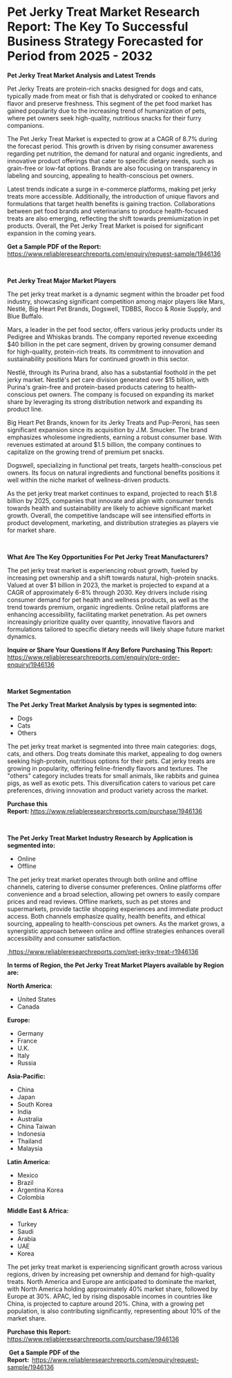 <p><h1>Pet Jerky Treat Market Research Report: The Key To Successful Business Strategy Forecasted for Period from 2025 - 2032</h1></p><p><strong>Pet Jerky Treat Market Analysis and Latest Trends</strong></p>
<p><p>Pet Jerky Treats are protein-rich snacks designed for dogs and cats, typically made from meat or fish that is dehydrated or cooked to enhance flavor and preserve freshness. This segment of the pet food market has gained popularity due to the increasing trend of humanization of pets, where pet owners seek high-quality, nutritious snacks for their furry companions.</p><p>The Pet Jerky Treat Market is expected to grow at a CAGR of 8.7% during the forecast period. This growth is driven by rising consumer awareness regarding pet nutrition, the demand for natural and organic ingredients, and innovative product offerings that cater to specific dietary needs, such as grain-free or low-fat options. Brands are also focusing on transparency in labeling and sourcing, appealing to health-conscious pet owners.</p><p>Latest trends indicate a surge in e-commerce platforms, making pet jerky treats more accessible. Additionally, the introduction of unique flavors and formulations that target health benefits is gaining traction. Collaborations between pet food brands and veterinarians to produce health-focused treats are also emerging, reflecting the shift towards premiumization in pet products. Overall, the Pet Jerky Treat Market is poised for significant expansion in the coming years.</p></p>
<p><strong>Get a Sample PDF of the Report:&nbsp;</strong> <a href="https://www.reliableresearchreports.com/enquiry/request-sample/1946136?utm_campaign=2253&utm_medium=2&utm_source=Github&utm_content=ia&utm_term=16042025&utm_id=pet-jerky-treat">https://www.reliableresearchreports.com/enquiry/request-sample/1946136</a></p>
<p>&nbsp;</p>
<p><strong>Pet Jerky Treat Major Market Players</strong></p>
<p><p>The pet jerky treat market is a dynamic segment within the broader pet food industry, showcasing significant competition among major players like Mars, Nestlé, Big Heart Pet Brands, Dogswell, TDBBS, Rocco & Roxie Supply, and Blue Buffalo. </p><p>Mars, a leader in the pet food sector, offers various jerky products under its Pedigree and Whiskas brands. The company reported revenue exceeding $40 billion in the pet care segment, driven by growing consumer demand for high-quality, protein-rich treats. Its commitment to innovation and sustainability positions Mars for continued growth in this sector.</p><p>Nestlé, through its Purina brand, also has a substantial foothold in the pet jerky market. Nestlé's pet care division generated over $15 billion, with Purina's grain-free and protein-based products catering to health-conscious pet owners. The company is focused on expanding its market share by leveraging its strong distribution network and expanding its product line.</p><p>Big Heart Pet Brands, known for its Jerky Treats and Pup-Peroni, has seen significant expansion since its acquisition by J.M. Smucker. The brand emphasizes wholesome ingredients, earning a robust consumer base. With revenues estimated at around $1.5 billion, the company continues to capitalize on the growing trend of premium pet snacks.</p><p>Dogswell, specializing in functional pet treats, targets health-conscious pet owners. Its focus on natural ingredients and functional benefits positions it well within the niche market of wellness-driven products.</p><p>As the pet jerky treat market continues to expand, projected to reach $1.8 billion by 2025, companies that innovate and align with consumer trends towards health and sustainability are likely to achieve significant market growth. Overall, the competitive landscape will see intensified efforts in product development, marketing, and distribution strategies as players vie for market share.</p></p>
<p>&nbsp;</p>
<p><strong>What Are The Key Opportunities For Pet Jerky Treat Manufacturers?</strong></p>
<p><p>The pet jerky treat market is experiencing robust growth, fueled by increasing pet ownership and a shift towards natural, high-protein snacks. Valued at over $1 billion in 2023, the market is projected to expand at a CAGR of approximately 6-8% through 2030. Key drivers include rising consumer demand for pet health and wellness products, as well as the trend towards premium, organic ingredients. Online retail platforms are enhancing accessibility, facilitating market penetration. As pet owners increasingly prioritize quality over quantity, innovative flavors and formulations tailored to specific dietary needs will likely shape future market dynamics.</p></p>
<p><strong>Inquire or Share Your Questions If Any Before Purchasing This Report:</strong> <a href="https://www.reliableresearchreports.com/enquiry/pre-order-enquiry/1946136?utm_campaign=2253&utm_medium=2&utm_source=Github&utm_content=ia&utm_term=16042025&utm_id=pet-jerky-treat">https://www.reliableresearchreports.com/enquiry/pre-order-enquiry/1946136</a></p>
<p>&nbsp;</p>
<p><strong>Market Segmentation</strong></p>
<p><strong>The Pet Jerky Treat Market Analysis by types is segmented into:</strong></p>
<p><ul><li>Dogs</li><li>Cats</li><li>Others</li></ul></p>
<p><p>The pet jerky treat market is segmented into three main categories: dogs, cats, and others. Dog treats dominate this market, appealing to dog owners seeking high-protein, nutritious options for their pets. Cat jerky treats are growing in popularity, offering feline-friendly flavors and textures. The "others" category includes treats for small animals, like rabbits and guinea pigs, as well as exotic pets. This diversification caters to various pet care preferences, driving innovation and product variety across the market.</p></p>
<p><strong>Purchase this Report:&nbsp;</strong><a href="https://www.reliableresearchreports.com/purchase/1946136?utm_campaign=2253&utm_medium=2&utm_source=Github&utm_content=ia&utm_term=16042025&utm_id=pet-jerky-treat">https://www.reliableresearchreports.com/purchase/1946136</a></p>
<p>&nbsp;</p>
<p><strong>The Pet Jerky Treat Market Industry Research by Application is segmented into:</strong></p>
<p><ul><li>Online</li><li>Offline</li></ul></p>
<p><p>The pet jerky treat market operates through both online and offline channels, catering to diverse consumer preferences. Online platforms offer convenience and a broad selection, allowing pet owners to easily compare prices and read reviews. Offline markets, such as pet stores and supermarkets, provide tactile shopping experiences and immediate product access. Both channels emphasize quality, health benefits, and ethical sourcing, appealing to health-conscious pet owners. As the market grows, a synergistic approach between online and offline strategies enhances overall accessibility and consumer satisfaction.</p></p>
<p><a href="https://www.reliableresearchreports.com/pet-jerky-treat-r1946136?utm_campaign=2253&utm_medium=2&utm_source=Github&utm_content=ia&utm_term=16042025&utm_id=pet-jerky-treat">&nbsp;https://www.reliableresearchreports.com/pet-jerky-treat-r1946136</a></p>
<p><strong>In terms of Region, the Pet Jerky Treat Market Players available by Region are:</strong></p>
<p>
    <p> <strong> North America: </strong>
        <ul>
            <li>United States</li>
            <li>Canada</li>
        </ul>
        </p> 
    <p> <strong> Europe: </strong>
        <ul>
            <li>Germany</li>
            <li>France</li>
            <li>U.K.</li>
            <li>Italy</li>
            <li>Russia</li>
        </ul>
        </p> 
    <p> <strong> Asia-Pacific: </strong>
        <ul>
            <li>China</li>
            <li>Japan</li>
            <li>South Korea</li>
            <li>India</li>
            <li>Australia</li>
            <li>China Taiwan</li>
            <li>Indonesia</li>
            <li>Thailand</li>
            <li>Malaysia</li>
        </ul>
        </p> 
    <p> <strong> Latin America: </strong>
        <ul>
            <li>Mexico</li>
            <li>Brazil</li>
            <li>Argentina Korea</li>
            <li>Colombia</li>
        </ul>
        </p> 
    <p> <strong> Middle East & Africa: </strong>
        <ul>
            <li>Turkey</li>
            <li>Saudi</li>
            <li>Arabia</li>
            <li>UAE</li>
            <li>Korea</li>
        </ul>
    </p>
    </p>
<p><p>The pet jerky treat market is experiencing significant growth across various regions, driven by increasing pet ownership and demand for high-quality treats. North America and Europe are anticipated to dominate the market, with North America holding approximately 40% market share, followed by Europe at 30%. APAC, led by rising disposable incomes in countries like China, is projected to capture around 20%. China, with a growing pet population, is also contributing significantly, representing about 10% of the market share.</p></p>
<p><strong>Purchase this Report: </strong><a href="https://www.reliableresearchreports.com/purchase/1946136?utm_campaign=2253&utm_medium=2&utm_source=Github&utm_content=ia&utm_term=16042025&utm_id=pet-jerky-treat">https://www.reliableresearchreports.com/purchase/1946136</a></p>
<p>&nbsp;<strong>Get a Sample PDF of the Report:&nbsp;&nbsp;</strong><a href="https://www.reliableresearchreports.com/enquiry/request-sample/1946136?utm_campaign=2253&utm_medium=2&utm_source=Github&utm_content=ia&utm_term=16042025&utm_id=pet-jerky-treat">https://www.reliableresearchreports.com/enquiry/request-sample/1946136</a></p>
<p><strong></strong></p>
<p><p></p><p></p><p></p></p>